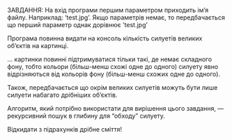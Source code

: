 ЗАВДАННЯ:
На вхід програми першим параметром приходить ім’я файлу.
Наприклад: ‘test.jpg’. Якщо параметрів немає, то передбачається що перший параметр однак дорівнює 'test.jpg’

Програма повинна видати на консоль кількість силуетів великих обʼєктів на картинці.

… картинки повинні підтримуватися тільки такі, де немає складного фону,
тобто кольори (більш-менш схожі одне до одного) силуету явно відрізняються від кольорів фону (більш-менш схожих одне до одного).

Також, передбачається що окрім великих силуетів можуть бути лише силуети набагато дрібніших об’єктів.

Алгоритм, який потрібно використати для вирішення цього завдання, — рекурсивний пошук в глибину для “обходу” силуету.

Відкидати з підрахунків дрібне сміття!